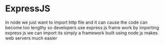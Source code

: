 # ExpressJS

In node we just want to import http file and it can cause the code can become too lengthy so developers use express js frame work by importing express js we can import its simply a framework built using node js makes web servers much easier
